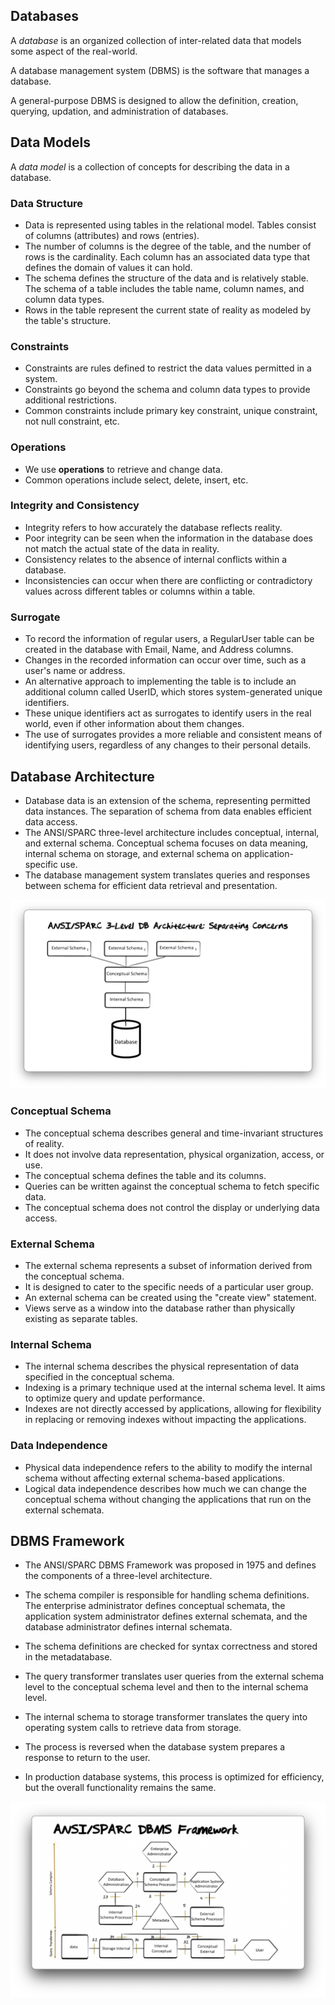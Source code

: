 ## Databases

A *database* is an organized collection of inter-related data that models some aspect of the real-world.

A database management system (DBMS) is the software that manages a database.

A general-purpose DBMS is designed to allow the definition, creation, querying, updation, and administration of databases.

## Data Models

A *data model* is a collection of concepts for describing the data in a database. 

### Data Structure

- Data is represented using tables in the relational model. Tables consist of columns (attributes) and rows (entries).
- The number of columns is the degree of the table, and the number of rows is the cardinality. Each column has an associated data type that defines the domain of values it can hold.
- The schema defines the structure of the data and is relatively stable. The schema of a table includes the table name, column names, and column data types.
- Rows in the table represent the current state of reality as modeled by the table's structure.

### Constraints

- Constraints are rules defined to restrict the data values permitted in a system.
- Constraints go beyond the schema and column data types to provide additional restrictions.
- Common constraints include primary key constraint, unique constraint, not null constraint, etc.

### Operations

- We use **operations** to retrieve and change data.
- Common operations include select, delete, insert, etc.

### Integrity and Consistency

- Integrity refers to how accurately the database reflects reality.
- Poor integrity can be seen when the information in the database does not match the actual state of the data in reality.
- Consistency relates to the absence of internal conflicts within a database.
- Inconsistencies can occur when there are conflicting or contradictory values across different tables or columns within a table.

### Surrogate

- To record the information of regular users, a RegularUser table can be created in the database with Email, Name, and Address columns.
- Changes in the recorded information can occur over time, such as a user's name or address.
- An alternative approach to implementing the table is to include an additional column called UserID, which stores system-generated unique identifiers.
- These unique identifiers act as surrogates to identify users in the real world, even if other information about them changes.
- The use of surrogates provides a more reliable and consistent means of identifying users, regardless of any changes to their personal details.

## Database Architecture

- Database data is an extension of the schema, representing permitted data instances. The separation of schema from data enables efficient data access. 
- The ANSI/SPARC three-level architecture includes conceptual, internal, and external schema. Conceptual schema focuses on data meaning, internal schema on storage, and external schema on application-specific use.
- The database management system translates queries and responses between schema for efficient data retrieval and presentation.

![A diagram of the ANSI/SPARC 3-level database architecture.](../../../Images/20220829220512.png)

### Conceptual Schema

- The conceptual schema describes general and time-invariant structures of reality.
- It does not involve data representation, physical organization, access, or use.
- The conceptual schema defines the table and its columns.
- Queries can be written against the conceptual schema to fetch specific data.
- The conceptual schema does not control the display or underlying data access.

### External Schema

- The external schema represents a subset of information derived from the conceptual schema.
- It is designed to cater to the specific needs of a particular user group.
- An external schema can be created using the "create view" statement.
- Views serve as a window into the database rather than physically existing as separate tables.

### Internal Schema

- The internal schema describes the physical representation of data specified in the conceptual schema.
- Indexing is a primary technique used at the internal schema level. It aims to optimize query and update performance.
- Indexes are not directly accessed by applications, allowing for flexibility in replacing or removing indexes without impacting the applications.

### Data Independence

- Physical data independence refers to the ability to modify the internal schema without affecting external schema-based applications.
- Logical data independence describes how much we can change the conceptual schema without changing the applications that run on the external schemata.

## DBMS Framework

- The ANSI/SPARC DBMS Framework was proposed in 1975 and defines the components of a three-level architecture.

- The schema compiler is responsible for handling schema definitions. The enterprise administrator defines conceptual schemata, the application system administrator defines external schemata, and the database administrator defines internal schemata.
- The schema definitions are checked for syntax correctness and stored in the metadatabase.
- The query transformer translates user queries from the external schema level to the conceptual schema level and then to the internal schema level.
- The internal schema to storage transformer translates the query into operating system calls to retrieve data from storage.
- The process is reversed when the database system prepares a response to return to the user.
- In production database systems, this process is optimized for efficiency, but the overall functionality remains the same.

![The ANSI/SPARC DBMS Framework.](../../../Images/20220830151759.png)